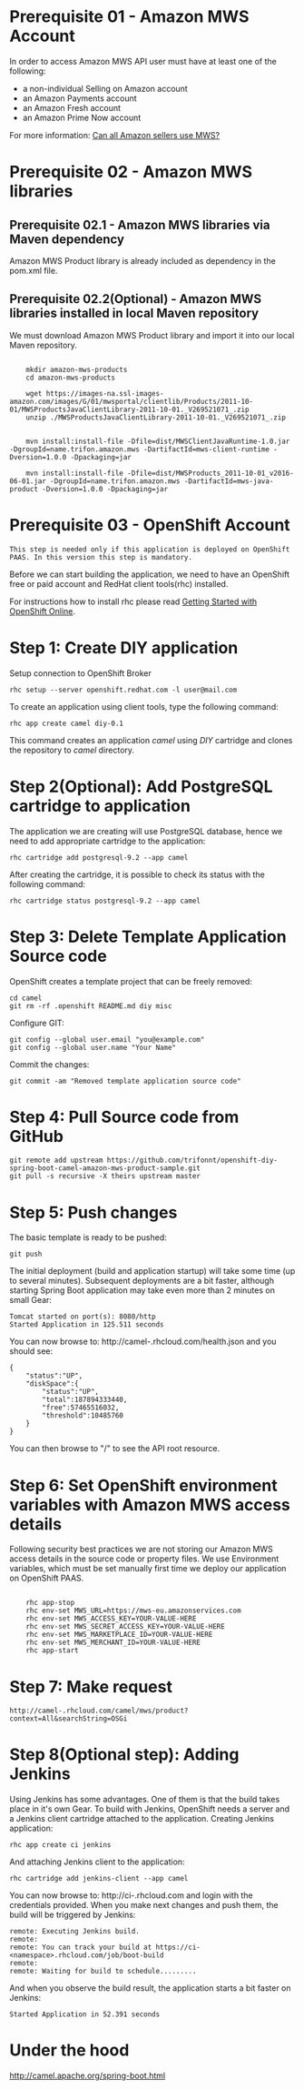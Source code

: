 # Prerequisite 01 - Amazon MWS Account

In order to access Amazon MWS API user must have at least one of the following:

* a non-individual Selling on Amazon account
* an Amazon Payments account
* an Amazon Fresh account
* an Amazon Prime Now account

For more information: [Can all Amazon sellers use MWS?](https://developer.amazonservices.com/gp/mws/faq.html/186-4678908-7085925#mawsportal-faq-mwsSellers)


# Prerequisite 02 - Amazon MWS libraries

## Prerequisite 02.1 - Amazon MWS libraries via Maven dependency

Amazon MWS Product library is already included as dependency in the pom.xml file.
 

## Prerequisite 02.2(Optional) - Amazon MWS libraries installed in local Maven repository 

We must download Amazon MWS Product library and import it into our local Maven repository.
```shell

	mkdir amazon-mws-products
	cd amazon-mws-products

	wget https://images-na.ssl-images-amazon.com/images/G/01/mwsportal/clientlib/Products/2011-10-01/MWSProductsJavaClientLibrary-2011-10-01._V269521071_.zip
	unzip ./MWSProductsJavaClientLibrary-2011-10-01._V269521071_.zip


	mvn install:install-file -Dfile=dist/MWSClientJavaRuntime-1.0.jar -DgroupId=name.trifon.amazon.mws -DartifactId=mws-client-runtime -Dversion=1.0.0 -Dpackaging=jar

	mvn install:install-file -Dfile=dist/MWSProducts_2011-10-01_v2016-06-01.jar -DgroupId=name.trifon.amazon.mws -DartifactId=mws-java-product -Dversion=1.0.0 -Dpackaging=jar
```

# Prerequisite 03 - OpenShift Account

	This step is needed only if this application is deployed on OpenShift PAAS. In this version this step is mandatory.

Before we can start building the application, we need to have an OpenShift free or paid account and RedHat client tools(rhc) installed.

For instructions how to install rhc please read [Getting Started with OpenShift Online](https://developers.openshift.com/en/getting-started-overview.html).


# Step 1: Create DIY application
Setup connection to OpenShift Broker

	rhc setup --server openshift.redhat.com -l user@mail.com

To create an application using client tools, type the following command:

	rhc app create camel diy-0.1


This command creates an application *camel* using *DIY* cartridge and clones the repository to *camel* directory.

# Step 2(Optional): Add PostgreSQL cartridge to application

The application we are creating will use PostgreSQL database, hence we need to add appropriate cartridge to the application:

	rhc cartridge add postgresql-9.2 --app camel

After creating the cartridge, it is possible to check its status with the following command:

	rhc cartridge status postgresql-9.2 --app camel

# Step 3: Delete Template Application Source code

OpenShift creates a template project that can be freely removed:

	cd camel
	git rm -rf .openshift README.md diy misc


Configure GIT:

	git config --global user.email "you@example.com"
	git config --global user.name "Your Name"

Commit the changes:

	git commit -am "Removed template application source code"

# Step 4: Pull Source code from GitHub

    git remote add upstream https://github.com/trifonnt/openshift-diy-spring-boot-camel-amazon-mws-product-sample.git
    git pull -s recursive -X theirs upstream master

# Step 5: Push changes

The basic template is ready to be pushed:

	git push

The initial deployment (build and application startup) will take some time (up to several minutes). Subsequent deployments are a bit faster, although starting Spring Boot application may take even more than 2 minutes on small Gear:

	Tomcat started on port(s): 8080/http
	Started Application in 125.511 seconds

You can now browse to: http://camel-<namespace>.rhcloud.com/health.json and you should see:

	{
		"status":"UP",
		"diskSpace":{
			"status":"UP",
			"total":187894333440,
			"free":57465516032,
			"threshold":10485760
		}
	}

You can then browse to "/" to see the API root resource.

# Step 6: Set OpenShift environment variables with Amazon MWS access details

Following security best practices we are not storing our Amazon MWS access details in the source code or property files. We use Environment variables, which must be set manually first time we deploy our application on OpenShift PAAS.

```shell

	rhc app-stop
	rhc env-set MWS_URL=https://mws-eu.amazonservices.com
	rhc env-set MWS_ACCESS_KEY=YOUR-VALUE-HERE
	rhc env-set MWS_SECRET_ACCESS_KEY=YOUR-VALUE-HERE
	rhc env-set MWS_MARKETPLACE_ID=YOUR-VALUE-HERE
	rhc env-set MWS_MERCHANT_ID=YOUR-VALUE-HERE
	rhc app-start
```

# Step 7: Make request

	http://camel-.rhcloud.com/camel/mws/product?context=All&searchString=OSGi


# Step 8(Optional step): Adding Jenkins

Using Jenkins has some advantages. One of them is that the build takes place in it's own Gear. To build with Jenkins, OpenShift needs a server and a Jenkins client cartridge attached to the application. Creating Jenkins application:

	rhc app create ci jenkins

And attaching Jenkins client to the application:

	rhc cartridge add jenkins-client --app camel

You can now browse to: http://ci-<namespace>.rhcloud.com and login with the credentials provided. When you make next changes and push them, the build will be triggered by Jenkins:

	remote: Executing Jenkins build.
	remote:
	remote: You can track your build at https://ci-<namespace>.rhcloud.com/job/boot-build
	remote:
	remote: Waiting for build to schedule.........

And when you observe the build result, the application starts a bit faster on Jenkins:

	Started Application in 52.391 seconds

# Under the hood

http://camel.apache.org/spring-boot.html
